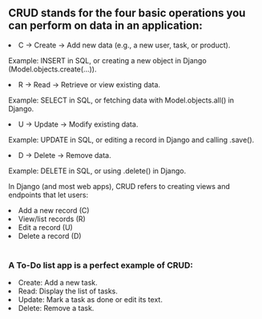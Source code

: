 <h2>CRUD stands for the four basic operations you can perform on data in an application:</h2>

<li>C → Create → Add new data (e.g., a new user, task, or product).</li>

Example: INSERT in SQL, or creating a new object in Django (Model.objects.create(...)).

<li>R → Read → Retrieve or view existing data.</li>

Example: SELECT in SQL, or fetching data with Model.objects.all() in Django.

<li>U → Update → Modify existing data.</li>

Example: UPDATE in SQL, or editing a record in Django and calling .save().

<li>D → Delete → Remove data.</li>

Example: DELETE in SQL, or using .delete() in Django.<br>

In Django (and most web apps), CRUD refers to creating views and endpoints that let users:<br>

<li>Add a new record (C)</li>

<li>View/list records (R)</li>

<li>Edit a record (U)</li>

<li>Delete a record (D)</li><br>

<h3>A To-Do list app is a perfect example of CRUD:</h3>

<li>Create: Add a new task.</li>

<li>Read: Display the list of tasks.</li>

<li>Update: Mark a task as done or edit its text.</li>

<li>Delete: Remove a task.</li>
